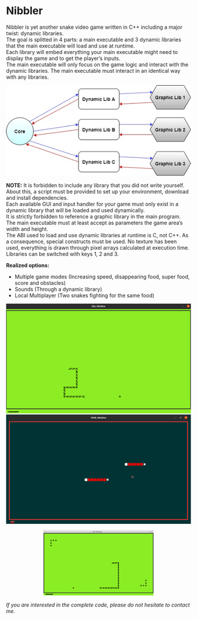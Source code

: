 # Nibbler

Nibbler is yet another snake video game written in C++ including a major twist: dynamic libraries.  
The goal is splitted in 4 parts: a main executable and 3 dynamic libraries that the main executable will load and use at runtime.  
Each library will embed everything your main executable might need to display the game and to get the player’s inputs.  
The main executable will only focus on the game logic and interact with the dynamic libraries.
The main executable must interact in an identical way with any libraries.

<p align="center">
  <img src="Screens/Diagram.jpg" />
</p>

__NOTE:__
It is forbidden to include any library that you did not write yourself. About this, a script must be provided to set up your environment, download and install dependencies.  
Each available GUI and input handler for your game must only exist in a dynamic library that will be loaded and used dynamically.  
It is strictly forbidden to reference a graphic library in the main program.
The main executable must at least accept as parameters the game area’s width and height.  
The ABI used to load and use dynamic libraries at runtime is C, not C++. As a consequence, special constructs must be used.
No texture has been used, everything is drawn through pixel arrays calculated at execution time. 
Libraries can be switched with keys 1, 2 and 3.

__Realized options:__
- Multiple game modes (Increasing speed, disappearing food, super food, score and obstacles)
- Sounds (Through a dynamic library)
- Local Multiplayer (Two snakes fighting for the same food)

![alt text](Screens/1.jpg)
![alt text](Screens/2.jpg)

<p align="center">
  <img src="Screens/video.gif" width="300"/>
</p>


_If you are interested in the complete code, please do not hesitate to contact me._
